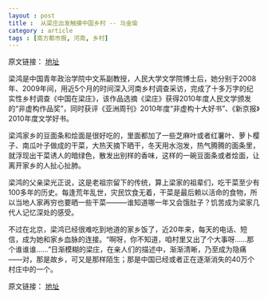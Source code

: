 ```yaml
---
layout : post
title :  从梁庄出发触摸中国乡村 -- 马金瑜
category : article
tags : [南方都市报, 河南, 乡村]
---
```


原文链接： [地址](http://www.dushumashang.com/2415)

梁鸿是中国青年政治学院中文系副教授，人民大学文学院博士后，她分别于2008年、2009年间，用近5个月的时间深入河南乡村调查采访，完成了十多万字的纪实性乡村调查《中国在梁庄》，该作品选摘《梁庄》获得2010年度人民文学颁发的“非虚构作品奖”，同时获评《亚洲周刊》2010年度“非虚构十大好书”、《新京报》2010年度文学好书。

梁鸿家乡的豆面条和烩面是很好吃的，里面都加了一些芝麻叶或者红薯叶、萝卜樱子、南瓜叶子做成的干菜，大热天摘下晒干，冬天用水泡发，热气腾腾的面条里，就浮现出干菜诱人的暗绿色，散发出别样的香味，这样的一碗豆面条或者烩面，让离开家乡的人扯心扯肺。

梁鸿的父亲梁光正说，这是老祖宗留下的传统，算上梁家的祖辈们，吃干菜至少有100多年的历史。每逢荒年乱世，灾民饮食无着，干菜是最后赖以活命的食物，所以当地人家再穷也要晒一些干菜———谁知道哪一年又会饿肚子？饥苦成为梁家几代人记忆深处的感受。

不过在北京，梁鸿已经很难吃到地道的家乡饭了，近20年来，每天的电话、短信，成为她和家乡血脉的连接。“啊呀，你不知道，咱村里又出了个大事呀……那个谁谁谁……”日渐模糊的梁庄，在亲人们的描述中，渐渐清晰，乃至成为隐痛——对，那是故乡，可又是那样陌生；那是中国已经或者正在逐渐消失的40万个村庄中的一个。

原文链接： [地址](http://www.dushumashang.com/2415)